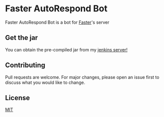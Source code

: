 # Faster AutoRespond Bot

Faster AutoRespond Bot is a bot for [Faster](https://jordanplayz158.me/job/Faster-AutoResponder-Bot/)'s server

## Get the jar

You can obtain the pre-compiled jar from my [jenkins server!](https://jordanplayz158.me/job/Faster-AutoResponder-Bot/)

## Contributing
Pull requests are welcome. For major changes, please open an issue first to discuss what you would like to change.

## License
[MIT](https://choosealicense.com/licenses/mit/)